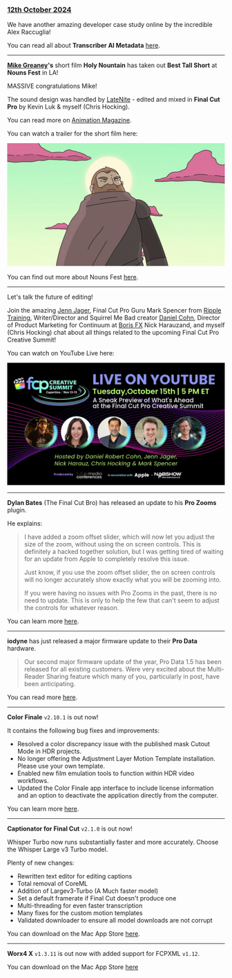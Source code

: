 ### [12th October 2024](/news/20241012)

We have another amazing developer case study online by the incredible Alex Raccuglia!

You can read all about **Transcriber AI Metadata** [here](/developer-case-studies/transcriber-ai-metadata).

---

**[Mike Greaney](http://www.mikegreaney.com)'s** short film **Holy Nountain** has taken out **Best Tall Short** at **Nouns Fest** in LA!

MASSIVE congratulations Mike!

The sound design was handled by [LateNite](https://latenitefilms.com) - edited and mixed in **Final Cut Pro** by Kevin Luk & myself (Chris Hocking).

You can read more on [Animation Magazine](https://www.animationmagazine.net/2024/10/nouns-fest-an-animation-festival-that-pays-you-to-be-in-it/).

You can watch a trailer for the short film here:

[![](/static/holy-nountain-youtube.jpg)](https://www.youtube.com/watch?v=_Nj9hwKBQsg)

You can find out more about Nouns Fest [here](https://nounsfest.tv/festival/).

---

Let's talk the future of editing!

Join the amazing [Jenn Jager](https://www.youtube.com/@JennJagerPro), Final Cut Pro Guru Mark Spencer from [Ripple Training](https://www.rippletraining.com), Writer/Director and Squirrel Me Bad creator [Daniel Cohn](https://www.youtube.com/@squirrelmebad9684), Director of Product Marketing for Continuum at [Boris FX](https://borisfx.com) Nick Harauzand, and myself (Chris Hocking) chat about all things related to the upcoming Final Cut Pro Creative Summit!

You can watch on YouTube Live here:

[![](/static/fcp-creative-summit-youtube-preview.jpeg)](https://ltnt.tv/fcpcs-2024)

---

**Dylan Bates** (The Final Cut Bro) has released an update to his **Pro Zooms** plugin.

He explains:

> I have added a zoom offset slider, which will now let you adjust the size of the zoom, without using the on screen controls. This is definitely a hacked together solution, but I was getting tired of waiting for an update from Apple to completely resolve this issue.
>
> Just know, if you use the zoom offset slider, the on screen controls will no longer accurately show exactly what you will be zooming into.
>
> If you were having no issues with Pro Zooms in the past, there is no need to update. This is only to help the few that can't seem to adjust the controls for whatever reason.

You can learn more [here](https://thefinalcutbro.com/products/pro-zooms-for-final-cut-pro?variant=41021167370274&currency=USD&utm_campaign=sag_organic&srsltid=AfmBOorxoV44-E_4yF6JcsL_aqxIxqfW6TnHnzDCOR3DpYUO1KjkDamsVGw&utm_content=YT3-tWvxgW-YCS0YHKpHZ98oGHDu-NVcdznbxBSoAdiSMxTQ9E16MGnj6O4QpB_z6C4kCzKv7JxN9pCFSFjo_Bbt_n1LEreg-xMEZ2K7vSAjYg&utm_term=UCYlZLHOzom9-MryCEodaoXg&utm_medium=product_shelf&utm_source=youtube).

---

**iodyne** has just released a major firmware update to their **Pro Data** hardware.

> Our second major firmware update of the year, Pro Data 1.5 has been released for all existing customers. Were very excited about the Multi-Reader Sharing feature which many of you, particularly in post, have been anticipating.

You can read more [here](https://iodyne.com/multi-reader-sharing-brings-data-discipline-to-collaborative-workflows/).

---

**Color Finale** `v2.10.1` is out now!

It contains the following bug fixes and improvements:

- Resolved a color discrepancy issue with the published mask Cutout Mode in HDR projects.
- No longer offering the Adjustment Layer Motion Template installation. Please use your own template.
- Enabled new film emulation tools to function within HDR video workflows.
- Updated the Color Finale app interface to include license information and an option to deactivate the application directly from the computer.

You can learn more [here](https://colorfinale.com/release-notes#26).

---

**Captionator for Final Cut** `v2.1.0` is out now!

Whisper Turbo now runs substantially faster and more accurately. Choose the Whisper Large v3 Turbo model.

Plenty of new changes:

- Rewritten text editor for editing captions
- Total removal of CoreML
- Addition of Largev3-Turbo (A Much faster model)
- Set a default framerate if Final Cut doesn't produce one
- Multi-threading for even faster transcription
- Many fixes for the custom motion templates
- Validated downloader to ensure all model downloads are not corrupt

You can download on the Mac App Store [here](https://apps.apple.com/au/app/captionator-for-final-cut/id1627843786?mt=12).

---

**Worx4 X** `v1.3.11` is out now with added support for FCPXML `v1.12`.

You can download on the Mac App Store [here](https://apps.apple.com/au/app/worx4-x/id1195903030?mt=12)